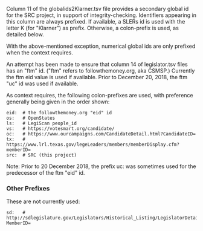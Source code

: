 Column 11 of the globalids2Klarner.tsv file provides a secondary global id for the SRC project, in support of integrity-checking.  Identifiers appearing in this column are always prefixed.
If available, a SLERs id is used with the letter K (for "Klarner") as prefix. Otherwise, a colon-prefix is used, as detailed below.

With the above-mentioned exception, numerical global ids are only prefixed when the context requires.

An attempt has been made to ensure that column 14 of legislator.tsv files has an "ftm" id. ("ftm" refers to followthemoney.org, aka CSMSP.) Currently the ftm eid value is used if available.  Prior to December 20, 2018, the ftm "uc" id was used if available.
 
As context requires, the following colon-prefixes are used, with preference generally being given in the order shown:

    eid:  # the followthemoney.org "eid" id
    os:   # OpenStates
    ls:   # LegiScan people_id
    vs:   # https://votesmart.org/candidate/
    oc:   # https://www.ourcampaigns.com/CandidateDetail.html?CandidateID=
    tx:   # https://www.lrl.texas.gov/legeLeaders/members/memberDisplay.cfm?memberID=
    src:  # SRC (this project)
 
Note: Prior to 20 December 2018, the prefix uc: was sometimes used for the predecessor of the ftm "eid" id.

### Other Prefixes ###
These are not currently used:

    sd:   # http://sdlegislature.gov/Legislators/Historical_Listing/LegislatorDetail.aspx?MemberID=